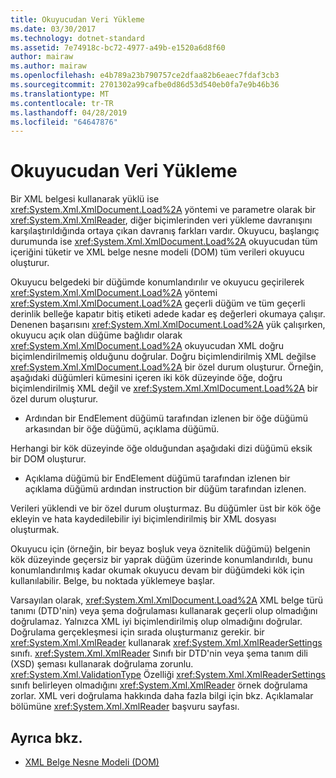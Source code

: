```yaml
---
title: Okuyucudan Veri Yükleme
ms.date: 03/30/2017
ms.technology: dotnet-standard
ms.assetid: 7e74918c-bc72-4977-a49b-e1520a6d8f60
author: mairaw
ms.author: mairaw
ms.openlocfilehash: e4b789a23b790757ce2dfaa82b6eaec7fdaf3cb3
ms.sourcegitcommit: 2701302a99cafbe0d86d53d540eb0fa7e9b46b36
ms.translationtype: MT
ms.contentlocale: tr-TR
ms.lasthandoff: 04/28/2019
ms.locfileid: "64647876"
---
```

# <a name="load-data-from-a-reader"></a>Okuyucudan Veri Yükleme
Bir XML belgesi kullanarak yüklü ise <xref:System.Xml.XmlDocument.Load%2A> yöntemi ve parametre olarak bir <xref:System.Xml.XmlReader>, diğer biçimlerinden veri yükleme davranışını karşılaştırıldığında ortaya çıkan davranış farkları vardır. Okuyucu, başlangıç durumunda ise <xref:System.Xml.XmlDocument.Load%2A> okuyucudan tüm içeriğini tüketir ve XML belge nesne modeli (DOM) tüm verileri okuyucu oluşturur.  
  
 Okuyucu belgedeki bir düğümde konumlandırılır ve okuyucu geçirilerek <xref:System.Xml.XmlDocument.Load%2A> yöntemi <xref:System.Xml.XmlDocument.Load%2A> geçerli düğüm ve tüm geçerli derinlik belleğe kapatır bitiş etiketi adede kadar eş değerleri okumaya çalışır. Denenen başarısını <xref:System.Xml.XmlDocument.Load%2A> yük çalışırken, okuyucu açık olan düğüme bağlıdır olarak <xref:System.Xml.XmlDocument.Load%2A> okuyucudan XML doğru biçimlendirilmemiş olduğunu doğrular. Doğru biçimlendirilmiş XML değilse <xref:System.Xml.XmlDocument.Load%2A> bir özel durum oluşturur. Örneğin, aşağıdaki düğümleri kümesini içeren iki kök düzeyinde öğe, doğru biçimlendirilmiş XML değil ve <xref:System.Xml.XmlDocument.Load%2A> bir özel durum oluşturur.  
  
- Ardından bir EndElement düğümü tarafından izlenen bir öğe düğümü arkasından bir öğe düğümü, açıklama düğümü.  
  
 Herhangi bir kök düzeyinde öğe olduğundan aşağıdaki dizi düğümü eksik bir DOM oluşturur.  
  
- Açıklama düğümü bir EndElement düğümü tarafından izlenen bir açıklama düğümü ardından instruction bir düğüm tarafından izlenen.  
  
 Verileri yüklendi ve bir özel durum oluşturmaz. Bu düğümler üst bir kök öğe ekleyin ve hata kaydedilebilir iyi biçimlendirilmiş bir XML dosyası oluşturmak.  
  
 Okuyucu için (örneğin, bir beyaz boşluk veya öznitelik düğümü) belgenin kök düzeyinde geçersiz bir yaprak düğüm üzerinde konumlandırıldı, bunu konumlandırılmış kadar okumak okuyucu devam bir düğümdeki kök için kullanılabilir. Belge, bu noktada yüklemeye başlar.  
  
 Varsayılan olarak, <xref:System.Xml.XmlDocument.Load%2A> XML belge türü tanımı (DTD'nin) veya şema doğrulaması kullanarak geçerli olup olmadığını doğrulamaz. Yalnızca XML iyi biçimlendirilmiş olup olmadığını doğrular. Doğrulama gerçekleşmesi için sırada oluşturmanız gerekir. bir <xref:System.Xml.XmlReader> kullanarak <xref:System.Xml.XmlReaderSettings> sınıfı. <xref:System.Xml.XmlReader> Sınıfı bir DTD'nin veya şema tanım dili (XSD) şeması kullanarak doğrulama zorunlu. <xref:System.Xml.ValidationType> Özelliği <xref:System.Xml.XmlReaderSettings> sınıfı belirleyen olmadığını <xref:System.Xml.XmlReader> örnek doğrulama zorlar. XML veri doğrulama hakkında daha fazla bilgi için bkz. Açıklamalar bölümüne <xref:System.Xml.XmlReader> başvuru sayfası.  
  
## <a name="see-also"></a>Ayrıca bkz.

- [XML Belge Nesne Modeli (DOM)](../../../../docs/standard/data/xml/xml-document-object-model-dom.md)
